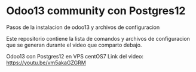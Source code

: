 # Odoo13 community con Postgres12
 Pasos de la instalacion de odoo13 y archivos de configuracion

Este repositorio contiene la lista de comandos y archivos de configuracion que se generan durante el video que comparto debajo.

Odoo13 con Postgres12 en VPS centOS7
Link del video: https://youtu.be/vm5akaGZGRM

